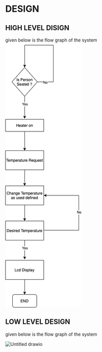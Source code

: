 # DESIGN
## HIGH LEVEL DISIGN
given below is the flow graph of the system
![FLOW CHART](https://github.com/silwandeva/Stepin-Embedded-Implementation/blob/master/2_Architecture/flowchart.png)

## LOW LEVEL DESIGN
given below is the flow graph of the system


![Untitled drawio](https://user-images.githubusercontent.com/62930320/133594832-43256ec8-24a8-46e6-a567-dc8d74329f6f.png)

